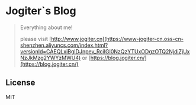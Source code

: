 # Jogiter`s Blog

> Everything about me!
>
> please visit [http://www.jogiter.cn](https://www-jogiter-cn.oss-cn-shenzhen.aliyuncs.com/index.html?versionId=CAEQLxiBgIDJnpev_RciIGI0NzQzYTUxODgzOTQ2NjdiZjUxNzJkMzg2YWYzMWU4) or [https://blog.jogiter.cn/](https://blog.jogiter.cn/)

## License

MIT
